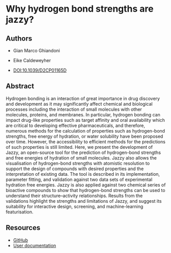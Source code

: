# Why hydrogen bond strengths are jazzy?

## Authors

- Gian Marco Ghiandoni
- Eike Caldeweyher

- [DOI:10.1039/D2CP01165D](https://doi.org/10.1039/D2CP01165D)

## Abstract

Hydrogen bonding is an interaction of great importance in drug discovery and development as it may significantly affect chemical and biological processes including the interaction of small molecules with other molecules, proteins, and membranes.
In particular, hydrogen bonding can impact drug-like properties such as target affinity and oral availability which are critical to developing effective pharmaceuticals, and therefore, numerous methods for the calculation of properties such as hydrogen-bond strengths, free energy of hydration, or water solubility have been proposed over time.
However, the accessibility to efficient methods for the predictions of such properties is still limited.
Here, we present the development of Jazzy, an open-source tool for the prediction of hydrogen-bond strengths and free energies of hydration of small molecules.
Jazzy also allows the visualisation of hydrogen-bond strengths with atomistic resolution to support the design of compounds with desired properties and the interpretation of existing data.
The tool is described in its implementation, parameter fitting, and validation against two data sets of experimental hydration free energies.
Jazzy is also applied against two chemical series of bioactive compounds to show that hydrogen-bond strengths can be used to understand their structure–activity relationships.
Results from the validations highlight the strengths and limitations of Jazzy, and suggest its suitability for interactive design, screening, and machine-learning featurisation.

## Resources

- [GitHub](https://github.com/AstraZeneca/jazzy)
- [User documentation](https://jazzy.readthedocs.io/en/latest/)
